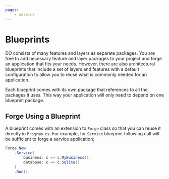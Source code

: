 ```yaml
---
pages:
    - service
---
```


# Blueprints

DO consists of many features and layers as separate packages. You are free to
add necessary feature and layer packages to your project and forge an
application that fits your needs. However, there are also architectural
blueprints that include a set of layers and features with a default
configuration to allow you to reuse what is commonly needed for an application.

Each blueprint comes with its own package that references to all the packages
it uses. This way your application will only need to depend on one blueprint
package.

## Forge Using a Blueprint

A blueprint comes with an extension to `Forge` class so that you can reuse it
directly in `Program.cs`. For example, for `Service` blueprint following call
will be sufficient to forge a service application;

```csharp
Forge.New
    .Service(
        business: c => c.MyBusiness(),
        database: c => c.Sqlite()
    )
    .Run();
```
